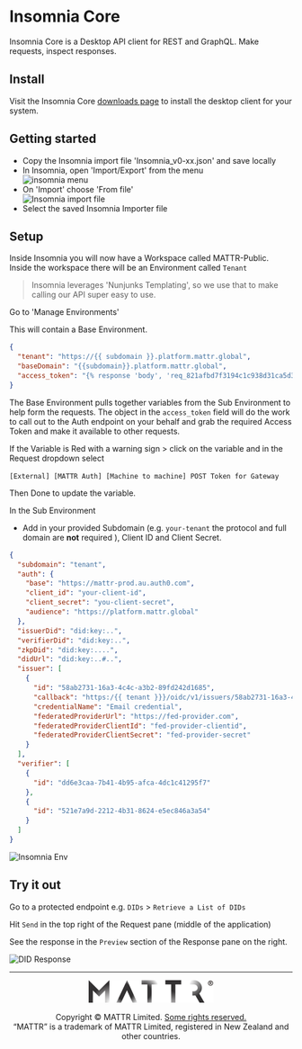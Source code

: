 # Insomnia Core
Insomnia Core is a Desktop API client for REST and GraphQL. Make requests, inspect responses.

## Install

Visit the Insomnia Core [downloads page](https://insomnia.rest/download/core/?) to install the desktop client for your system.

## Getting started

- Copy the Insomnia import file 'Insomnia_v0-xx.json' and save locally
- In Insomnia, open 'Import/Export' from the menu  
![insomnia menu](assets/insomnia-import-export.png)
- On 'Import' choose 'From file'  
![Insomnia import file](assets/insomnia-import-file.png)
- Select the saved Insomnia Importer file

## Setup
Inside Insomnia you will now have a Workspace called MATTR-Public.
Inside the workspace there will be an Environment called `Tenant` 
> Insomnia leverages 'Nunjunks Templating', so we use that to make calling our API super easy to use. 

Go to 'Manage Environments'

This will contain a Base Environment.

``` json
{
  "tenant": "https://{{ subdomain }}.platform.mattr.global",
  "baseDomain": "{{subdomain}}.platform.mattr.global",
  "access_token": "{% response 'body', 'req_821afbd7f3194c1c938d31ca5d3efbe0', 'b64::JC5hY2Nlc3NfdG9rZW4=::46b', 'when-expired', 360 %}"
}
```
The Base Environment pulls together variables from the Sub Environment to help form the requests.
The object in the `access_token` field will do the work to call out to the Auth endpoint on your behalf and grab the required Access Token and make it available to other requests.

If the Variable is Red with a warning sign > click on the variable and in the Request dropdown select

`[External] [MATTR Auth] [Machine to machine] POST Token for Gateway`

Then Done to update the variable.

In the Sub Environment
* Add in your provided Subdomain (e.g. `your-tenant` the protocol and full domain are **not** required ), Client ID and Client Secret.

``` json
{
  "subdomain": "tenant",
  "auth": {
    "base": "https://mattr-prod.au.auth0.com",
    "client_id": "your-client-id",
    "client_secret": "you-client-secret",
    "audience": "https://platform.mattr.global"
  },
  "issuerDid": "did:key:..",
  "verifierDid": "did:key:..",
  "zkpDid": "did:key:....",
  "didUrl": "did:key:..#..",
  "issuer": [
    {
      "id": "58ab2731-16a3-4c4c-a3b2-89fd242d1685",
      "callback": "https:/{{ tenant }}}/oidc/v1/issuers/58ab2731-16a3-4c4c-a3b2-89fd242d1685/federated/callback",
      "credentialName": "Email credential",
      "federatedProviderUrl": "https://fed-provider.com",
      "federatedProviderClientId": "fed-provider-clientid",
      "federatedProviderClientSecret": "fed-provider-secret"
    }
  ],
  "verifier": [
    {
      "id": "dd6e3caa-7b41-4b95-afca-4dc1c41295f7"
    },
    {
      "id": "521e7a9d-2212-4b31-8624-e5ec846a3a54"
    }
  ]
}
```


![Insomnia Env](assets/insomnia-env.png)

## Try it out
Go to a protected endpoint e.g.
`DIDs` > `Retrieve a List of DIDs`

Hit `Send` in the top right of the Request pane (middle of the application)

See the response in the `Preview` section of the Response pane on the right.

![DID Response](assets/insomnia-did-response.png)

---

<p align="center"><a href="https://mattr.global" target="_blank"><img height="40px" src ="../docs/assets/mattr-logo-tm.svg"></a></p><p align="center">Copyright © MATTR Limited. <a href="./LICENSE">Some rights reserved.</a><br/>“MATTR” is a trademark of MATTR Limited, registered in New Zealand and other countries.</p>
